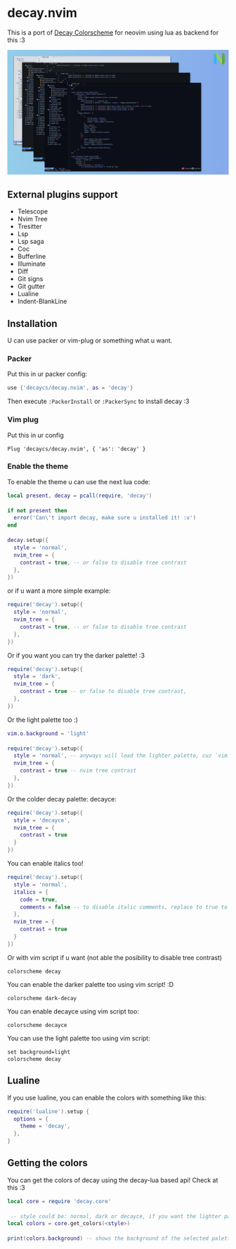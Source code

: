 # decay.nvim

This is a port of [Decay Colorscheme](https://github.com/decaycs) for neovim using lua as backend for this :3

![demonstration](./misc/demonstration.png)

## External plugins support

- Telescope
- Nvim Tree
- Tresitter
- Lsp
- Lsp saga
- Coc
- Bufferline
- Illuminate
- Diff
- Git signs
- Git gutter
- Lualine
- Indent-BlankLine

## Installation

U can use packer or vim-plug or something what u want.

### Packer

Put this in ur packer config:

```lua
use {'decaycs/decay.nvim', as = 'decay'}
```

Then execute `:PackerInstall` or `:PackerSync` to install decay :3

### Vim plug

Put this in ur config

```vim
Plug 'decaycs/decay.nvim', { 'as': 'decay' }
```

### Enable the theme

To enable the theme u can use the next lua code:

```lua
local present, decay = pcall(require, 'decay')

if not present then
  error('Can\'t import decay, make sure u installed it! :v')
end

decay.setup({
  style = 'normal',
  nvim_tree = {
    contrast = true, -- or false to disable tree contrast
  },
})
```

or if u want a more simple example:

```lua
require('decay').setup({
  style = 'normal',
  nvim_tree = {
    contrast = true, -- or false to disable tree contrast
  },
})
```

Or if you want you can try the darker palette! :3

```lua
require('decay').setup({
  style = 'dark',
  nvim_tree = {
    contrast = true -- or false to disable tree contrast,
  },
})
```

Or the light palette too :)

```lua
vim.o.background = 'light'

require('decay').setup({
  style = 'normal', -- anyways will load the lighter palette, cuz `vim.o.background` is `light`
  nvim_tree = {
    contrast = true -- nvim tree contrast
  },
})
```

Or the colder decay palette: decayce:

```lua
require('decay').setup({
  style = 'decayce',
  nvim_tree = {
    contrast = true
  }
})
```

You can enable italics too!

```lua
require('decay').setup({
  style = 'normal',
  italics = {
    code = true,
    comments = false -- to disable italic comments, replace to true to enable
  },
  nvim_tree = {
    contrast = true
  }
})
```

Or with vim script if u want (not able the posibility to disable tree contrast)

```vim
colorscheme decay
```

You can enable the darker palette too using vim script! :D

```vim
colorscheme dark-decay
```

You can enable decayce using vim script too:

```vim
colorscheme decayce
```

You can use the light palette too using vim script:

```vim
set background=light
colorscheme decay
```

## Lualine

If you use lualine, you can enable the colors with something like this:

```lua
require('lualine').setup {
  options = {
    theme = 'decay',
  },
}
```

## Getting the colors

You can get the colors of decay using the decay-lua based api! Check at this :3

```lua
local core = require 'decay.core'

 -- style could be: normal, dark or decayce, if you want the lighter palette, just pass anyone but set the background to light before call this!
local colors = core.get_colors(<style>)

print(colors.background) -- shows the background of the selected palette!
```
